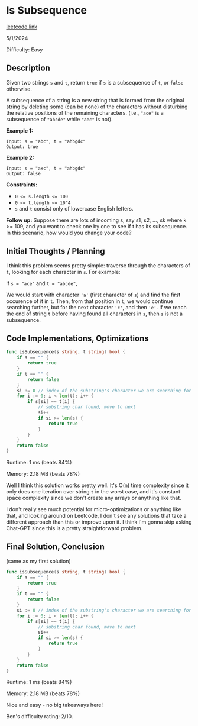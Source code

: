 # Is Subsequence

[leetcode link](https://leetcode.com/problems/is-subsequence)

5/1/2024

Difficulty: Easy

## Description

Given two strings `s` and `t`, return `true` if `s` is a subsequence of `t`, or `false` otherwise.

A subsequence of a string is a new string that is formed from the original string by deleting some (can be none) of the characters without disturbing the relative positions of the remaining characters. (i.e., `"ace"` is a subsequence of `"abcde"` while `"aec"` is not).

**Example 1:**

```
Input: s = "abc", t = "ahbgdc"
Output: true
```

**Example 2:**

```
Input: s = "axc", t = "ahbgdc"
Output: false
```

**Constraints:**

-   `0 <= s.length <= 100`
-   `0 <= t.length <= 10^4`
-   `s` and `t` consist only of lowercase English letters.

**Follow up:** Suppose there are lots of incoming s, say s1, s2, ..., sk where k >= 109, and you want to check one by one to see if t has its subsequence. In this scenario, how would you change your code?

## Initial Thoughts / Planning

I think this problem seems pretty simple: traverse through the characters of `t`, looking for each character in `s`. For example:

if `s = "ace"` and `t = "abcde"`,

We would start with character `'a'` (first character of `s`) and find the first occurence of it in `t`. Then, from that position in `t`, we would continue searching further, but for the next character `'c'`, and then `'e'`. If we reach the end of string `t` before having found all characters in `s`, then `s` is not a subsequence.

## Code Implementations, Optimizations

```go
func isSubsequence(s string, t string) bool {
    if s == "" {
        return true
    }
    if t == "" {
        return false
    }
    si := 0 // index of the substring's character we are searching for
    for i := 0; i < len(t); i++ {
        if s[si] == t[i] {
            // substring char found, move to next
            si++
            if si >= len(s) {
                return true
            }
        }
    }
    return false
}
```

Runtime: 1 ms (beats 84%)

Memory: 2.18 MB (beats 78%)

Well I think this solution works pretty well. It's O(n) time complexity since it only does one iteration over string `t` in the worst case, and it's constant space complexity since we don't create any arrays or anything like that.

I don't really see much potential for micro-optimizations or anything like that, and looking around on Leetcode, I don't see any solutions that take a different approach than this or improve upon it. I think I'm gonna skip asking Chat-GPT since this is a pretty straightforward problem.

## Final Solution, Conclusion

(same as my first solution)

```go
func isSubsequence(s string, t string) bool {
    if s == "" {
        return true
    }
    if t == "" {
        return false
    }
    si := 0 // index of the substring's character we are searching for
    for i := 0; i < len(t); i++ {
        if s[si] == t[i] {
            // substring char found, move to next
            si++
            if si >= len(s) {
                return true
            }
        }
    }
    return false
}
```

Runtime: 1 ms (beats 84%)

Memory: 2.18 MB (beats 78%)

Nice and easy - no big takeaways here!

Ben's difficulty rating: 2/10.
